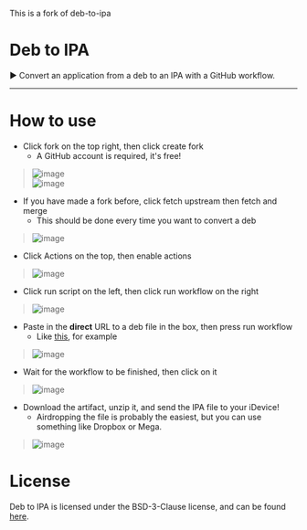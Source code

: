This is a fork of deb-to-ipa

# Deb to IPA

▶️ Convert an application from a deb to an IPA with a GitHub workflow.

---

# How to use

* Click fork on the top right, then click create fork
   * A GitHub account is required, it's free!
> ![image](https://user-images.githubusercontent.com/18669106/180668388-fea832be-dd8d-4387-bb00-64637ec8c4a5.png)\
> ![image](https://user-images.githubusercontent.com/18669106/180667994-4f5e257d-a701-43a3-9613-f860c3990f44.png)

* If you have made a fork before, click fetch upstream then fetch and merge
   * This should be done every time you want to convert a deb
> ![image](https://user-images.githubusercontent.com/18669106/180668039-895bf508-34ba-4f68-84c2-9dd86b068efa.png)

* Click Actions on the top, then enable actions
> ![image](https://user-images.githubusercontent.com/18669106/180668059-cbfb4099-e40c-4828-b505-1532c6ae326f.png)

* Click run script on the left, then click run workflow on the right
> ![image](https://user-images.githubusercontent.com/18669106/180668091-29077082-8738-4b00-85a2-93b24c97b1b4.png)

* Paste in the **direct** URL to a deb file in the box, then press run workflow
   * Like [this](https://github.com/D0m0/CocoaTop/releases/download/2.2.3/ru.domo.cocoatop64_2.2.3_iphoneos-arm.deb), for example
> ![image](https://user-images.githubusercontent.com/18669106/180668191-318d1098-fa80-4e34-ab69-94e02df56975.png)

* Wait for the workflow to be finished, then click on it
> ![image](https://user-images.githubusercontent.com/18669106/180668274-44ec62d7-0be2-47c7-a8ac-ed19fb5e4c5f.png)

* Download the artifact, unzip it, and send the IPA file to your iDevice!
   * Airdropping the file is probably the easiest, but you can use something like Dropbox or Mega.
> ![image](https://user-images.githubusercontent.com/18669106/180668328-12083245-2ef8-43e1-8622-42acbe6dc33c.png)

# License

Deb to IPA is licensed under the BSD-3-Clause license, and can be found [here](https://github.com/itsnebulalol/deb-to-ipa/blob/main/LICENSE).

